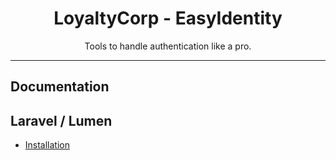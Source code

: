 <div align="center">
    <h1>LoyaltyCorp - EasyIdentity</h1>
    <p>Tools to handle authentication like a pro.</p>
</div>

---

## Documentation

## Laravel / Lumen

- [Installation](docs/laravel_install.md)
